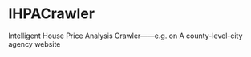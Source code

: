 # IHPACrawler
 Intelligent House Price Analysis Crawler——e.g. on A county-level-city agency website
